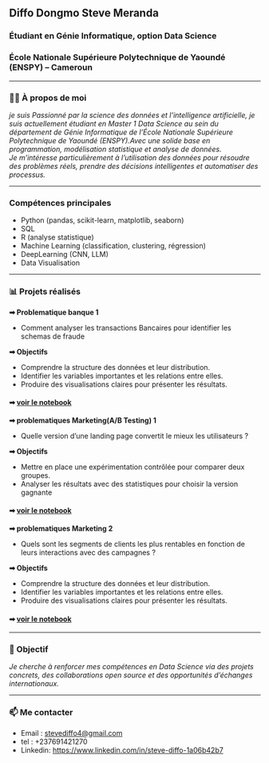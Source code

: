 
## Diffo Dongmo Steve Meranda

### Étudiant en Génie Informatique, option Data Science
### École Nationale Supérieure Polytechnique de Yaoundé (ENSPY) – Cameroun   

---

### 👨‍💻 À propos de moi

*je suis Passionné par la science des données et l’intelligence artificielle, je suis actuellement étudiant en Master 1 Data Science au sein du département de Génie Informatique de l’École Nationale Supérieure Polytechnique de Yaoundé (ENSPY).Avec une solide base en programmation, modélisation statistique et analyse de données.  
Je m’intéresse particulièrement à l’utilisation des données pour résoudre des problèmes réels, prendre des décisions intelligentes et automatiser des processus.*

---

### Compétences principales

- Python (pandas, scikit-learn, matplotlib, seaborn)
- SQL
- R (analyse statistique)
- Machine Learning (classification, clustering, régression)
- DeepLearning (CNN, LLM)
- Data Visualisation

---

### 📊 Projets réalisés
**➡ Problematique banque 1**
 - Comment analyser les transactions Bancaires pour identifier les schemas de fraude
   
**➡ Objectifs**
- Comprendre la structure des données et leur distribution.
- Identifier les variables importantes et les relations entre elles.
- Produire des visualisations claires pour présenter les résultats.
    
#### ➡ [voir le notebook](https://github.com/DIFFO-web/projet-analyse-de-donn-es/blob/main/problematique1_Banque.ipynb)

**➡ problematiques Marketing(A/B Testing) 1**
 - Quelle version d’une landing page convertit le mieux les utilisateurs ?
   
**➡ Objectifs**
- Mettre en place une expérimentation contrôlée pour comparer deux
    groupes.
- Analyser les résultats avec des statistiques pour choisir la version gagnante
  
#### ➡ [voir le notebook]()

**➡ problematiques Marketing 2**
- Quels sont les segments de clients les plus rentables en fonction de leurs interactions avec des campagnes ?
  
**➡ Objectifs** 
- Comprendre la structure des données et leur distribution.
- Identifier les variables importantes et les relations entre elles.
- Produire des visualisations claires pour présenter les résultats.
  
#### ➡ [voir le notebook]()

---

### 🎯 Objectif

*Je cherche à renforcer mes compétences en Data Science via des projets concrets, des collaborations open source et des opportunités d’échanges internationaux.* 

---

### 📫 Me contacter

- Email : stevediffo4@gmail.com  
- tel : +237691421270 
- Linkedin: https://www.linkedin.com/in/steve-diffo-1a06b42b7


